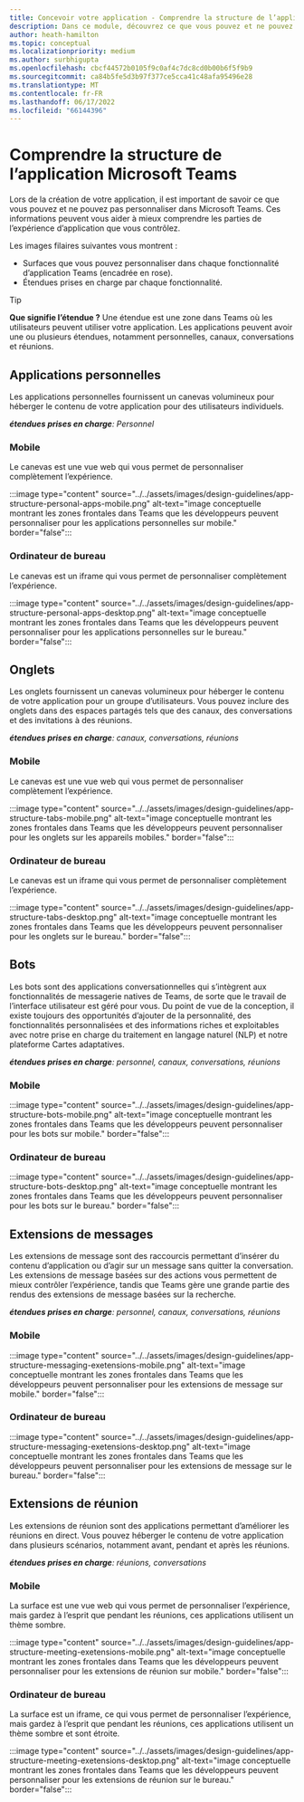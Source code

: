 ```yaml
---
title: Concevoir votre application - Comprendre la structure de l’application
description: Dans ce module, découvrez ce que vous pouvez et ne pouvez pas personnaliser dans Microsoft Teams lors de la conception de votre structure d’application.
author: heath-hamilton
ms.topic: conceptual
ms.localizationpriority: medium
ms.author: surbhigupta
ms.openlocfilehash: cbcf44572b0105f9c0af4c7dc8cd0b00b6f5f9b9
ms.sourcegitcommit: ca84b5fe5d3b97f377ce5cca41c48afa95496e28
ms.translationtype: MT
ms.contentlocale: fr-FR
ms.lasthandoff: 06/17/2022
ms.locfileid: "66144396"
---
```

# <a name="understand-the-microsoft-teams-app-structure"></a>Comprendre la structure de l’application Microsoft Teams

Lors de la création de votre application, il est important de savoir ce que vous pouvez et ne pouvez pas personnaliser dans Microsoft Teams. Ces informations peuvent vous aider à mieux comprendre les parties de l’expérience d’application que vous contrôlez.

Les images filaires suivantes vous montrent :

* Surfaces que vous pouvez personnaliser dans chaque fonctionnalité d’application Teams (encadrée en rose).
* Étendues prises en charge par chaque fonctionnalité.

> [!TIP]
> **Que signifie l’étendue ?** Une étendue est une zone dans Teams où les utilisateurs peuvent utiliser votre application. Les applications peuvent avoir une ou plusieurs étendues, notamment personnelles, canaux, conversations et réunions.

## <a name="personal-apps"></a>Applications personnelles

Les applications personnelles fournissent un canevas volumineux pour héberger le contenu de votre application pour des utilisateurs individuels.

***étendues prises en charge**: Personnel*

### <a name="mobile"></a>Mobile

Le canevas est une vue web qui vous permet de personnaliser complètement l’expérience.

:::image type="content" source="../../assets/images/design-guidelines/app-structure-personal-apps-mobile.png" alt-text="image conceptuelle montrant les zones frontales dans Teams que les développeurs peuvent personnaliser pour les applications personnelles sur mobile." border="false":::

### <a name="desktop"></a>Ordinateur de bureau

Le canevas est un iframe qui vous permet de personnaliser complètement l’expérience.

:::image type="content" source="../../assets/images/design-guidelines/app-structure-personal-apps-desktop.png" alt-text="image conceptuelle montrant les zones frontales dans Teams que les développeurs peuvent personnaliser pour les applications personnelles sur le bureau." border="false":::

## <a name="tabs"></a>Onglets

Les onglets fournissent un canevas volumineux pour héberger le contenu de votre application pour un groupe d’utilisateurs. Vous pouvez inclure des onglets dans des espaces partagés tels que des canaux, des conversations et des invitations à des réunions.

***étendues prises en charge**: canaux, conversations, réunions*

### <a name="mobile"></a>Mobile

Le canevas est une vue web qui vous permet de personnaliser complètement l’expérience.

:::image type="content" source="../../assets/images/design-guidelines/app-structure-tabs-mobile.png" alt-text="image conceptuelle montrant les zones frontales dans Teams que les développeurs peuvent personnaliser pour les onglets sur les appareils mobiles." border="false":::

### <a name="desktop"></a>Ordinateur de bureau

Le canevas est un iframe qui vous permet de personnaliser complètement l’expérience.

:::image type="content" source="../../assets/images/design-guidelines/app-structure-tabs-desktop.png" alt-text="image conceptuelle montrant les zones frontales dans Teams que les développeurs peuvent personnaliser pour les onglets sur le bureau." border="false":::

## <a name="bots"></a>Bots

Les bots sont des applications conversationnelles qui s’intègrent aux fonctionnalités de messagerie natives de Teams, de sorte que le travail de l’interface utilisateur est géré pour vous. Du point de vue de la conception, il existe toujours des opportunités d’ajouter de la personnalité, des fonctionnalités personnalisées et des informations riches et exploitables avec notre prise en charge du traitement en langage naturel (NLP) et notre plateforme Cartes adaptatives.

***étendues prises en charge**: personnel, canaux, conversations, réunions*

### <a name="mobile"></a>Mobile

:::image type="content" source="../../assets/images/design-guidelines/app-structure-bots-mobile.png" alt-text="image conceptuelle montrant les zones frontales dans Teams que les développeurs peuvent personnaliser pour les bots sur mobile." border="false":::

### <a name="desktop"></a>Ordinateur de bureau

:::image type="content" source="../../assets/images/design-guidelines/app-structure-bots-desktop.png" alt-text="image conceptuelle montrant les zones frontales dans Teams que les développeurs peuvent personnaliser pour les bots sur le bureau." border="false":::

## <a name="message-extensions"></a>Extensions de messages

Les extensions de message sont des raccourcis permettant d’insérer du contenu d’application ou d’agir sur un message sans quitter la conversation. Les extensions de message basées sur des actions vous permettent de mieux contrôler l’expérience, tandis que Teams gère une grande partie des rendus des extensions de message basées sur la recherche.

***étendues prises en charge**: personnel, canaux, conversations, réunions*

### <a name="mobile"></a>Mobile

:::image type="content" source="../../assets/images/design-guidelines/app-structure-messaging-exetensions-mobile.png" alt-text="image conceptuelle montrant les zones frontales dans Teams que les développeurs peuvent personnaliser pour les extensions de message sur mobile." border="false":::

### <a name="desktop"></a>Ordinateur de bureau

:::image type="content" source="../../assets/images/design-guidelines/app-structure-messaging-exetensions-desktop.png" alt-text="image conceptuelle montrant les zones frontales dans Teams que les développeurs peuvent personnaliser pour les extensions de message sur le bureau." border="false":::

## <a name="meeting-extensions"></a>Extensions de réunion

Les extensions de réunion sont des applications permettant d’améliorer les réunions en direct. Vous pouvez héberger le contenu de votre application dans plusieurs scénarios, notamment avant, pendant et après les réunions.

***étendues prises en charge**: réunions, conversations*

### <a name="mobile"></a>Mobile

La surface est une vue web qui vous permet de personnaliser l’expérience, mais gardez à l’esprit que pendant les réunions, ces applications utilisent un thème sombre.

:::image type="content" source="../../assets/images/design-guidelines/app-structure-meeting-exetensions-mobile.png" alt-text="image conceptuelle montrant les zones frontales dans Teams que les développeurs peuvent personnaliser pour les extensions de réunion sur mobile." border="false":::

### <a name="desktop"></a>Ordinateur de bureau

La surface est un iframe, ce qui vous permet de personnaliser l’expérience, mais gardez à l’esprit que pendant les réunions, ces applications utilisent un thème sombre et sont étroite.

:::image type="content" source="../../assets/images/design-guidelines/app-structure-meeting-exetensions-desktop.png" alt-text="image conceptuelle montrant les zones frontales dans Teams que les développeurs peuvent personnaliser pour les extensions de réunion sur le bureau." border="false":::
